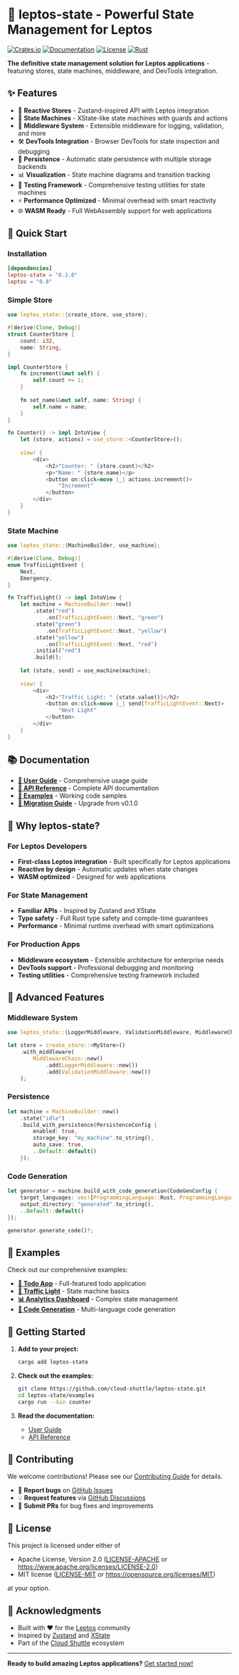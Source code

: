 # 🚀 **leptos-state** - Powerful State Management for Leptos

[![Crates.io](https://img.shields.io/crates/v/leptos-state)](https://crates.io/crates/leptos-state)
[![Documentation](https://img.shields.io/docsrs/leptos-state)](https://docs.rs/leptos-state)
[![License](https://img.shields.io/crates/l/leptos-state)](https://github.com/cloud-shuttle/leptos-state/blob/main/LICENSE)
[![Rust](https://img.shields.io/badge/rust-1.70+-blue.svg)](https://www.rust-lang.org)

**The definitive state management solution for Leptos applications** - featuring stores, state machines, middleware, and DevTools integration.

## ✨ **Features**

- 🏪 **Reactive Stores** - Zustand-inspired API with Leptos integration
- 🎯 **State Machines** - XState-like state machines with guards and actions
- 🔌 **Middleware System** - Extensible middleware for logging, validation, and more
- 🛠️ **DevTools Integration** - Browser DevTools for state inspection and debugging
- 💾 **Persistence** - Automatic state persistence with multiple storage backends
- 📊 **Visualization** - State machine diagrams and transition tracking
- 🧪 **Testing Framework** - Comprehensive testing utilities for state machines
- ⚡ **Performance Optimized** - Minimal overhead with smart reactivity
- 🌐 **WASM Ready** - Full WebAssembly support for web applications

## 🚀 **Quick Start**

### Installation

```toml
[dependencies]
leptos-state = "0.2.0"
leptos = "0.8"
```

### Simple Store

```rust
use leptos_state::{create_store, use_store};

#[derive(Clone, Debug)]
struct CounterStore {
    count: i32,
    name: String,
}

impl CounterStore {
    fn increment(&mut self) {
        self.count += 1;
    }
    
    fn set_name(&mut self, name: String) {
        self.name = name;
    }
}

fn Counter() -> impl IntoView {
    let (store, actions) = use_store::<CounterStore>();
    
    view! {
        <div>
            <h2>"Counter: " {store.count}</h2>
            <p>"Name: " {store.name}</p>
            <button on:click=move |_| actions.increment()>
                "Increment"
            </button>
        </div>
    }
}
```

### State Machine

```rust
use leptos_state::{MachineBuilder, use_machine};

#[derive(Clone, Debug)]
enum TrafficLightEvent {
    Next,
    Emergency,
}

fn TrafficLight() -> impl IntoView {
    let machine = MachineBuilder::new()
        .state("red")
            .on(TrafficLightEvent::Next, "green")
        .state("green")
            .on(TrafficLightEvent::Next, "yellow")
        .state("yellow")
            .on(TrafficLightEvent::Next, "red")
        .initial("red")
        .build();
    
    let (state, send) = use_machine(machine);
    
    view! {
        <div>
            <h2>"Traffic Light: " {state.value()}</h2>
            <button on:click=move |_| send(TrafficLightEvent::Next)>
                "Next Light"
            </button>
        </div>
    }
}
```

## 📚 **Documentation**

- **[📖 User Guide](https://github.com/cloud-shuttle/leptos-state/tree/main/docs/user-guide)** - Comprehensive usage guide
- **[🔧 API Reference](https://docs.rs/leptos-state)** - Complete API documentation
- **[📝 Examples](https://github.com/cloud-shuttle/leptos-state/tree/main/examples)** - Working code samples
- **[🔄 Migration Guide](https://github.com/cloud-shuttle/leptos-state/tree/main/docs/migration)** - Upgrade from v0.1.0

## 🎯 **Why leptos-state?**

### **For Leptos Developers**
- **First-class Leptos integration** - Built specifically for Leptos applications
- **Reactive by design** - Automatic updates when state changes
- **WASM optimized** - Designed for web applications

### **For State Management**
- **Familiar APIs** - Inspired by Zustand and XState
- **Type safety** - Full Rust type safety and compile-time guarantees
- **Performance** - Minimal runtime overhead with smart optimizations

### **For Production Apps**
- **Middleware ecosystem** - Extensible architecture for enterprise needs
- **DevTools support** - Professional debugging and monitoring
- **Testing utilities** - Comprehensive testing framework included

## 🔧 **Advanced Features**

### Middleware System

```rust
use leptos_state::{LoggerMiddleware, ValidationMiddleware, MiddlewareChain};

let store = create_store::<MyStore>()
    .with_middleware(
        MiddlewareChain::new()
            .add(LoggerMiddleware::new())
            .add(ValidationMiddleware::new())
    );
```

### Persistence

```rust
let machine = MachineBuilder::new()
    .state("idle")
    .build_with_persistence(PersistenceConfig {
        enabled: true,
        storage_key: "my_machine".to_string(),
        auto_save: true,
        ..Default::default()
    });
```

### Code Generation

```rust
let generator = machine.build_with_code_generation(CodeGenConfig {
    target_languages: vec![ProgrammingLanguage::Rust, ProgrammingLanguage::TypeScript],
    output_directory: "generated".to_string(),
    ..Default::default()
});

generator.generate_code()?;
```

## 🌟 **Examples**

Check out our comprehensive examples:

- **[📱 Todo App](https://github.com/cloud-shuttle/leptos-state/tree/main/examples/todo-app)** - Full-featured todo application
- **[🚦 Traffic Light](https://github.com/cloud-shuttle/leptos-state/tree/main/examples/traffic-light)** - State machine basics
- **[📊 Analytics Dashboard](https://github.com/cloud-shuttle/leptos-state/tree/main/examples/analytics-dashboard)** - Complex state management
- **[🔧 Code Generation](https://github.com/cloud-shuttle/leptos-state/tree/main/examples/codegen)** - Multi-language code generation

## 🚀 **Getting Started**

1. **Add to your project:**
   ```bash
   cargo add leptos-state
   ```

2. **Check out the examples:**
   ```bash
   git clone https://github.com/cloud-shuttle/leptos-state.git
   cd leptos-state/examples
   cargo run --bin counter
   ```

3. **Read the documentation:**
   - [User Guide](https://github.com/cloud-shuttle/leptos-state/tree/main/docs/user-guide)
   - [API Reference](https://docs.rs/leptos-state)

## 🤝 **Contributing**

We welcome contributions! Please see our [Contributing Guide](https://github.com/cloud-shuttle/leptos-state/tree/main/docs/contributing) for details.

- 🐛 **Report bugs** on [GitHub Issues](https://github.com/cloud-shuttle/leptos-state/issues)
- 💡 **Request features** via [GitHub Discussions](https://github.com/cloud-shuttle/leptos-state/discussions)
- 📝 **Submit PRs** for bug fixes and improvements

## 📄 **License**

This project is licensed under either of

- Apache License, Version 2.0 ([LICENSE-APACHE](LICENSE-APACHE) or https://www.apache.org/licenses/LICENSE-2.0)
- MIT license ([LICENSE-MIT](LICENSE-MIT) or https://opensource.org/licenses/MIT)

at your option.

## 🙏 **Acknowledgments**

- Built with ❤️ for the [Leptos](https://github.com/leptos-rs/leptos) community
- Inspired by [Zustand](https://github.com/pmndrs/zustand) and [XState](https://github.com/statelyai/xstate)
- Part of the [Cloud Shuttle](https://cloud-shuttle.com) ecosystem

---

**Ready to build amazing Leptos applications?** [Get started now!](https://github.com/cloud-shuttle/leptos-state)